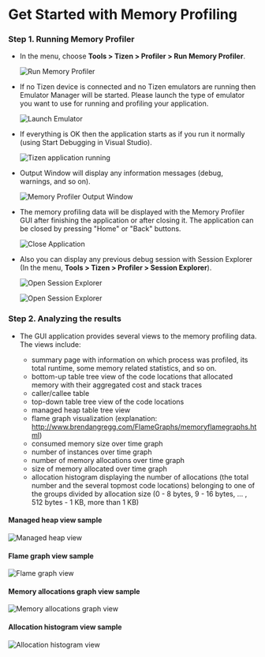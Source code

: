 # Get Started with Memory Profiling

### Step 1. Running Memory Profiler
   - In the menu, choose **Tools > Tizen > Profiler > Run Memory Profiler**.

     ![Run Memory Profiler](media/run_memory_profiler.png)

   - If no Tizen device is connected and no Tizen emulators are running then Emulator Manager will be started. Please launch the type of emulator you want to use for running and profiling your application.

     ![Launch Emulator](media/start_emulator.png)


   - If everything is OK then the application starts as if you run it normally (using Start Debugging in Visual Studio).

     ![Tizen application running](media/memory_profiling_app_started.png)


   - Output Window will display any information messages (debug, warnings, and so on).

     ![Memory Profiler Output Window](media/memory_profiling_msvs_output.png)


   - The memory profiling data will be displayed with the Memory Profiler GUI after finishing the application or after closing it. The application can be closed by pressing "Home" or "Back" buttons.

     ![Close Application](media/close_application.png)


   - Also you can display any previous debug session with Session Explorer (In the menu, **Tools > Tizen > Profiler > Session Explorer**).

     ![Open Session Explorer](media/open_session_explorer.png)

     ![Open Session Explorer](media/session_explorer_memory_profiler.png)

### Step 2. Analyzing the results
   - The GUI application provides several views to the memory profiling data. The views include:

       - summary page with information on which process was profiled, its total runtime, some memory related statistics, and so on.
       - bottom-up table tree view of the code locations that allocated memory with their aggregated cost and stack traces
       - caller/callee table
       - top-down table tree view of the code locations
       - managed heap table tree view
       - flame graph visualization (explanation: <http://www.brendangregg.com/FlameGraphs/memoryflamegraphs.html>)
       - consumed memory size over time graph
       - number of instances over time graph
       - number of memory allocations over time graph
       - size of memory allocated over time graph
       - allocation histogram displaying the number of allocations (the total number and the several topmost code locations) belonging to one of the groups divided by allocation size (0 - 8 bytes, 9 - 16 bytes, ... , 512 bytes - 1 KB, more than 1 KB)

#### Managed heap view sample

   ![Managed heap view](media/memory_profiler_gui_managed_heap.png)

#### Flame graph view sample

   ![Flame graph view](media/memory_profiler_gui_flame_graph.png)

#### Memory allocations graph view sample

   ![Memory allocations graph view](media/memory_profiler_gui_allocations_graph.png)

#### Allocation histogram view sample

   ![Allocation histogram view](media/memory_profiler_gui_allocation_histogram.png)

